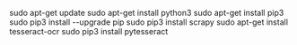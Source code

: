 sudo apt-get update
sudo apt-get install python3
sudo apt-get install pip3
sudo pip3 install --upgrade pip
sudo pip3 install scrapy
sudo apt-get install tesseract-ocr
sudo pip3 install pytesseract
